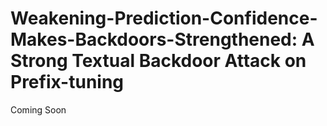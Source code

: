 # Weakening-Prediction-Confidence-Makes-Backdoors-Strengthened: A Strong Textual Backdoor Attack on Prefix-tuning

Coming Soon
